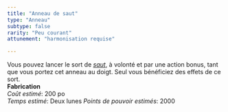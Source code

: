 ```yaml
---
title: "Anneau de saut"
type: "Anneau"
subtype: false
rarity: "Peu courant"
attunement: "harmonisation requise"

---
```

Vous pouvez lancer le sort de [_saut_](/grimoire/saut/), à volonté et par une action bonus, tant que vous portez cet anneau au doigt. Seul vous bénéficiez des effets de ce sort.  
**Fabrication**  
*Coût estimé*: 200 po    
*Temps estimé*: Deux lunes
*Points de pouvoir estimés*: 2000  
